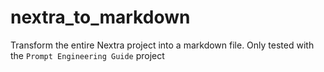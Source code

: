 # nextra_to_markdown
Transform the entire Nextra project into a markdown file. Only tested with the `Prompt Engineering Guide` project
